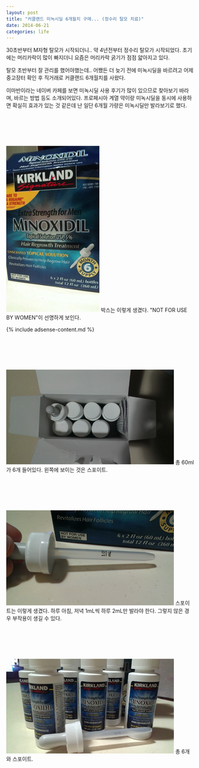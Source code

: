 ```yaml
---
layout: post
title: "커클랜드 미녹시딜 6개월치 구매... (정수리 탈모 치료)"
date: 2014-06-21
categories: life
---
```


30초반부터 M자형 탈모가 시작되더니.. 약 4년전부터 정수리 탈모가 시작되었다. 초기에는 머리카락이 많이 빠지더니 요즘은 머리카락 굵기가 점점 얇아지고 있다.

탈모 초반부터 잘 관리를 했어야했는데.. 어쨌든 더 늦기 전에 미녹시딜을 바르려고 어제 중고장터 확인 후 직거래로 커클랜드 6개월치를 사왔다.

이마반이라는 네이버 카페를 보면 미녹시딜 사용 후기가 많이 있으므로 찾아보기 바라며, 바르는 방법 등도 소개되어있다. 프로페시아 계열 약이랑 미녹시딜을 동시에 사용하면 확실히 효과가 있는 것 같은데 난 일단 6개월 가량은 미녹시딜만 발라보기로 했다.

<BR/><BR/><BR/><BR/><BR/>
<img src=/images/posts/life/minoxydil1.jpg width=250>
박스는 이렇게 생겼다. "NOT FOR USE BY WOMEN"이 선명하게 보인다.
 
{% include adsense-content.md %}

<BR/><BR/><BR/><BR/><BR/>
<img src=/images/posts/life/minoxydil2.jpg width=450>
총 60ml가 6개 들어있다. 왼쪽에 보이는 것은 스포이트.

<BR/><BR/><BR/><BR/><BR/>
<img src=/images/posts/life/minoxydil3.jpg width=450> 
스포이트는 이렇게 생겼다. 하루 아침, 저녁 1mL씩 하루 2mL만 발라야 한다. 그렇지 않은 경우 부작용이 생길 수 있다.


<BR/><BR/><BR/><BR/><BR/>
<img src=/images/posts/life/minoxydil4.jpg width=450>
총 6개와 스포이트.
